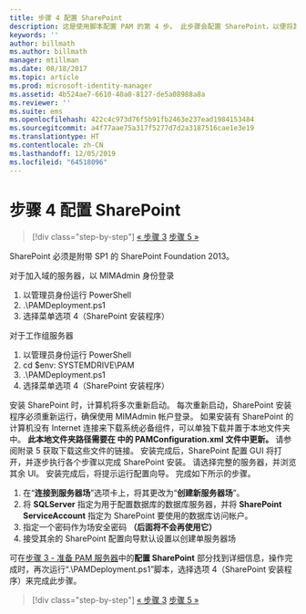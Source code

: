 ```yaml
---
title: 步骤 4 配置 SharePoint
description: 这是使用脚本配置 PAM 的第 4 步。 此步骤会配置 SharePoint，以便将其作为 PAM 部署的一部分。
keywords: ''
author: billmath
ms.author: billmath
manager: mtillman
ms.date: 08/18/2017
ms.topic: article
ms.prod: microsoft-identity-manager
ms.assetid: 4b524ae7-6610-40a0-8127-de5a08988a8a
ms.reviewer: ''
ms.suite: ems
ms.openlocfilehash: 422c4c973d76f5b91fb2463e237ead1984153484
ms.sourcegitcommit: a4f77aae75a317f5277d7d2a3187516cae1e3e19
ms.translationtype: HT
ms.contentlocale: zh-CN
ms.lasthandoff: 12/05/2019
ms.locfileid: "64518096"
---
```

# <a name="step-4-configuring-sharepoint"></a>步骤 4 配置 SharePoint

> [!div class="step-by-step"]
> [« 步骤 3](sp1-step3-installing-configuring-sql.md)
> [步骤 5 »](sp1-step5-configuring-pam.md)

SharePoint 必须是附带 SP1 的 SharePoint Foundation 2013。

对于加入域的服务器，以 MIMAdmin 身份登录

1. 以管理员身份运行 PowerShell
2.  .\PAMDeployment.ps1
3.  选择菜单选项 4（SharePoint 安装程序）


对于工作组服务器

1. 以管理员身份运行 PowerShell
2.  cd $env: SYSTEMDRIVE\PAM
3.  .\PAMDeployment.ps1
4. 选择菜单选项 4（SharePoint 安装程序）

安装 SharePoint 时，计算机将多次重新启动。 每次重新启动，SharePoint 安装程序必须重新运行，确保使用 MIMAdmin 帐户登录。
如果安装有 SharePoint 的计算机没有 Internet 连接来下载系统必备组件，可以单独下载并置于本地文件夹中。 **此本地文件夹路径需要在 <PrerequisitesBinaryLocation/> 中的 PAMConfiguration.xml 文件中更新。** 请参阅附录 5 获取下载这些文件的链接。
安装完成后，SharePoint 配置 GUI 将打开，并逐步执行各个步骤以完成 SharePoint 安装。 请选择完整的服务器，并浏览其余 UI。 安装完成后，将提示运行配置向导。 完成如下所示的步骤。

1. 在“**连接到服务器场**”选项卡上，将其更改为“**创建新服务器场**”。
2. 将 **SQLServer** 指定为用于配置数据库的数据库服务器，并将 **SharePoint ServiceAccount** 指定为 SharePoint 要使用的数据库访问帐户。
3. 指定一个密码作为场安全密码 **（后面将不会再使用它）**
4. 接受其余的 SharePoint 配置向导默认设置以创建单服务器场

可在[步骤 3 - 准备 PAM 服务器](/microsoft-identity-manager/pam/step-3-prepare-pam-server)中的**配置 SharePoint** 部分找到详细信息，操作完成时，再次运行“.\PAMDeployment.ps1”脚本，选择选项 4（SharePoint 安装程序）来完成此步骤。

> [!div class="step-by-step"]
> [« 步骤 3](sp1-step3-installing-configuring-sql.md)
> [步骤 5 »](sp1-step5-configuring-pam.md)
